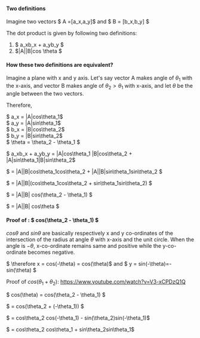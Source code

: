 #### Two definitions

Imagine two vectors $ A =[a_x,a_y]$ and $ B = [b_x,b_y]  $

The dot product is given by following two definitions:  

1. $ a_xb_x + a_yb_y $
2. $|A||B|cos \theta $  

#### How these two definitions are equivalent?  

Imagine a plane with x and y axis. Let's say vector A makes angle of $\theta_1$ with the x-axis, and vector B makes angle of $\theta_2 > \theta_1$ with x-axis, and let $\theta$ be the angle between the two vectors.

Therefore,

$  a_x = |A|cos\theta_1$  
$  a_y = |A|sin\theta_1$  
$  b_x = |B|cos\theta_2$  
$  b_y = |B|sin\theta_2$  
$ \theta = \theta_2 - \theta_1 $  

$ a_xb_x + a_yb_y = |A|cos\theta_1 |B|cos\theta_2 + |A|sin\theta_1|B|sin\theta_2$  

$ = |A||B|cos\theta_1cos\theta_2 + |A||B|sin\theta_1sin\theta_2 $ 

$ = |A||B|(cos\theta_1cos\theta_2 + sin\theta_1sin\theta_2) $ 

$ = |A||B| cos(\theta_2 - \theta_1) $  

$ = |A||B| cos\theta $  

  


#### Proof of : $ cos(\theta_2 - \theta_1) $  


$cos\theta$ and $sin\theta$ are basically respectively x and y co-ordinates of the intersection of the radius at angle $\theta$ with x-axis and the unit circle. When the angle is $-\theta$, x-co-ordinate remains same and positive while the y-co-ordinate becomes negative.  

$ \therefore x = cos(-\theta) = cos(\theta)$ and $ y = sin(-\theta)=-sin(\theta) $  

Proof of $cos(\theta_1 + \theta_2)$: https://www.youtube.com/watch?v=V3-xCPDzQ1Q  


$ cos(\theta) = cos(\theta_2 - \theta_1) $  

$ = cos(\theta_2 + (-\theta_1)) $  

$ = cos\theta_2 cos(-\theta_1) - sin(\theta_2)sin(-\theta_1)$  

$ = cos\theta_2 cos\theta_1 + sin\theta_2sin\theta_1$  









